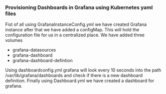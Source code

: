 ### Provisioning Dashboards in Grafana using Kubernetes yaml files

Fist of all using GrafanaInstanceConfig.yml we have created Grafana instance after that we have added a configMap. This will hold the configuration file for us in a centralized place. We have added three volumes 

- grafana-datasources
- grafana-dashboard
- grafana-dashboard-defintion

Using dashboardconfig.yml grafana will look every 10 seconds into the path /var/lib/grafana/dashboards and check if there is a new dashboard definition.
Finally using Dashboard.yml we have created a dashboard for grafana.

